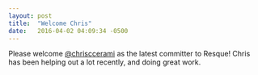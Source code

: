 ```yaml
---
layout: post
title:  "Welcome Chris"
date:   2016-04-02 04:09:34 -0500
---
```


Please welcome [@chrisccerami](https://github.com/chrisccerami) as the latest
committer to Resque! Chris has been helping out a lot recently, and doing
great work.
